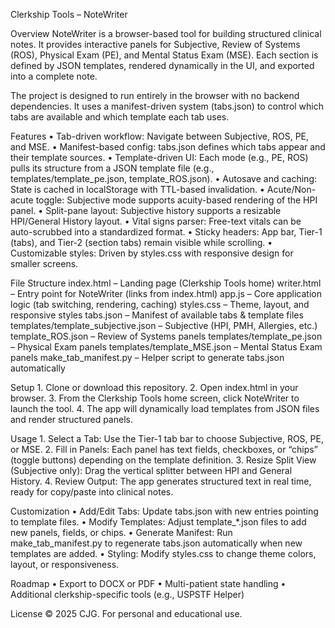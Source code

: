 Clerkship Tools – NoteWriter

Overview
NoteWriter is a browser-based tool for building structured clinical notes. It provides interactive panels for Subjective, Review of Systems (ROS), Physical Exam (PE), and Mental Status Exam (MSE). Each section is defined by JSON templates, rendered dynamically in the UI, and exported into a complete note.

The project is designed to run entirely in the browser with no backend dependencies. It uses a manifest-driven system (tabs.json) to control which tabs are available and which template each tab uses.

Features
	•	Tab-driven workflow: Navigate between Subjective, ROS, PE, and MSE.
	•	Manifest-based config: tabs.json defines which tabs appear and their template sources.
	•	Template-driven UI: Each mode (e.g., PE, ROS) pulls its structure from a JSON template file (e.g., templates/template_pe.json, template_ROS.json).
	•	Autosave and caching: State is cached in localStorage with TTL-based invalidation.
	•	Acute/Non-acute toggle: Subjective mode supports acuity-based rendering of the HPI panel.
	•	Split-pane layout: Subjective history supports a resizable HPI/General History layout.
	•	Vital signs parser: Free-text vitals can be auto-scrubbed into a standardized format.
	•	Sticky headers: App bar, Tier-1 (tabs), and Tier-2 (section tabs) remain visible while scrolling.
	•	Customizable styles: Driven by styles.css with responsive design for smaller screens.

File Structure
index.html              – Landing page (Clerkship Tools home)
writer.html             – Entry point for NoteWriter (links from index.html)
app.js                  – Core application logic (tab switching, rendering, caching)
styles.css              – Theme, layout, and responsive styles
tabs.json               – Manifest of available tabs & template files
templates/template_subjective.json – Subjective (HPI, PMH, Allergies, etc.)
template_ROS.json        – Review of Systems panels
templates/template_pe.json         – Physical Exam panels
templates/template_MSE.json        – Mental Status Exam panels
make_tab_manifest.py     – Helper script to generate tabs.json automatically

Setup
	1.	Clone or download this repository.
	2.	Open index.html in your browser.
	3.	From the Clerkship Tools home screen, click NoteWriter to launch the tool.
	4.	The app will dynamically load templates from JSON files and render structured panels.

Usage
	1.	Select a Tab: Use the Tier-1 tab bar to choose Subjective, ROS, PE, or MSE.
	2.	Fill in Panels: Each panel has text fields, checkboxes, or “chips” (toggle buttons) depending on the template definition.
	3.	Resize Split View (Subjective only): Drag the vertical splitter between HPI and General History.
	4.	Review Output: The app generates structured text in real time, ready for copy/paste into clinical notes.

Customization
	•	Add/Edit Tabs: Update tabs.json with new entries pointing to template files.
	•	Modify Templates: Adjust template_*.json files to add new panels, fields, or chips.
	•	Generate Manifest: Run make_tab_manifest.py to regenerate tabs.json automatically when new templates are added.
	•	Styling: Modify styles.css to change theme colors, layout, or responsiveness.

Roadmap
	•	Export to DOCX or PDF
	•	Multi-patient state handling
	•	Additional clerkship-specific tools (e.g., USPSTF Helper)

License
© 2025 CJG. For personal and educational use.